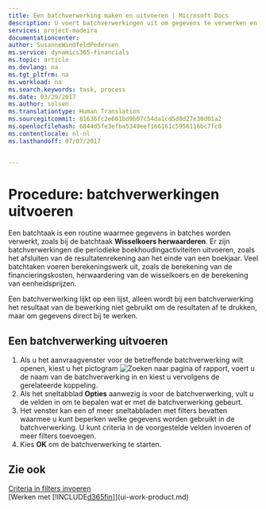 ```yaml
---
title: Een batchverwerking maken en uitvoeren | Microsoft Docs
description: U voert batchverwerkingen uit om gegevens te verwerken en gegevens bij te werken om bijvoorbeeld periodieke boekhoudactiviteiten uit te voeren en berekeningen uit te voeren.
services: project-madeira
documentationcenter: 
author: SusanneWindfeldPedersen
ms.service: dynamics365-financials
ms.topic: article
ms.devlang: na
ms.tgt_pltfrm: na
ms.workload: na
ms.search.keywords: task, process
ms.date: 03/29/2017
ms.author: solsen
ms.translationtype: Human Translation
ms.sourcegitcommit: 81636fc2e661bd9b07c54da1cd5d0d27e30d01a2
ms.openlocfilehash: 6844d5fe3efba5349eef166161c5956116bc7fc0
ms.contentlocale: nl-nl
ms.lasthandoff: 07/07/2017


---
```

# <a name="how-to-run-batch-jobs"></a>Procedure: batchverwerkingen uitvoeren
Een batchtaak is een routine waarmee gegevens in batches worden verwerkt, zoals bij de batchtaak **Wisselkoers herwaarderen**. Er zijn batchverwerkingen die periodieke boekhoudingactiviteiten uitvoeren, zoals het afsluiten van de resultatenrekening aan het einde van een boekjaar. Veel batchtaken voeren berekeningswerk uit, zoals de berekening van de financieringskosten, herwaardering van de wisselkoers en de berekening van eenheidsprijzen.

Een batchverwerking lijkt op een lijst, alleen wordt bij een batchverwerking het resultaat van de bewerking niet gebruikt om de resultaten af te drukken, maar om gegevens direct bij te werken.

## <a name="to-run-a-batch-job"></a>Een batchverwerking uitvoeren
1. Als u het aanvraagvenster voor de betreffende batchverwerking wilt openen, kiest u het pictogram ![Zoeken naar pagina of rapport](media/ui-search/search_small.png "pictogram Zoeken naar pagina of rapport"), voert u de naam van de batchverwerking in en kiest u vervolgens de gerelateerde koppeling.
2. Als het sneltabblad **Opties** aanwezig is voor de batchverwerking, vult u de velden in om te bepalen wat er met de batchverwerking gebeurt.
3. Het venster kan een of meer sneltabbladen met filters bevatten waarmee u kunt beperken welke gegevens worden gebruikt in de batchverwerking. U kunt criteria in de voorgestelde velden invoeren of meer filters toevoegen.
4. Kies **OK** om de batchverwerking te starten.

## <a name="see-also"></a>Zie ook
[Criteria in filters invoeren](ui-enter-criteria-filters.md)  
[Werken met [!INCLUDE[d365fin](includes/d365fin_md.md)]](ui-work-product.md)

